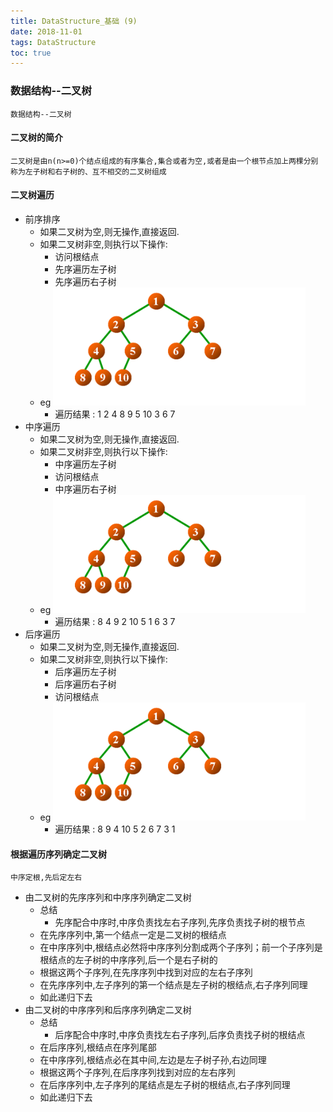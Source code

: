 ```yaml
---
title: DataStructure_基础 (9)
date: 2018-11-01
tags: DataStructure
toc: true
---
```


### 数据结构--二叉树
    数据结构--二叉树

<!-- more -->

#### 二叉树的简介
    二叉树是由n(n>=0)个结点组成的有序集合,集合或者为空,或者是由一个根节点加上两棵分别称为左子树和右子树的、互不相交的二叉树组成

#### 二叉树遍历
- 前序排序
    * 如果二叉树为空,则无操作,直接返回.
    * 如果二叉树非空,则执行以下操作: 
        * 访问根结点
        * 先序遍历左子树
        * 先序遍历右子树
    * eg
        ![先序遍历二叉树](/img/20181101_1.jpg)
        * 遍历结果 : 1 2 4 8 9 5 10 3 6 7
- 中序遍历
    * 如果二叉树为空,则无操作,直接返回.
    * 如果二叉树非空,则执行以下操作: 
        * 中序遍历左子树
        * 访问根结点
        * 中序遍历右子树
    * eg
        ![中序遍历二叉树](/img/20181101_1.jpg)
        * 遍历结果 : 8 4 9 2 10 5 1 6 3 7
- 后序遍历
    * 如果二叉树为空,则无操作,直接返回.
    * 如果二叉树非空,则执行以下操作: 
        * 后序遍历左子树
        * 后序遍历右子树
        * 访问根结点
    * eg
        ![后序遍历二叉树](/img/20181101_1.jpg)
        * 遍历结果 : 8 9 4 10 5 2 6 7 3 1

#### 根据遍历序列确定二叉树
    中序定根,先后定左右
- 由二叉树的先序序列和中序序列确定二叉树
    * 总结
        * 先序配合中序时,中序负责找左右子序列,先序负责找子树的根节点 
    * 在先序序列中,第一个结点一定是二叉树的根结点 
    * 在中序序列中,根结点必然将中序序列分割成两个子序列；前一个子序列是根结点的左子树的中序序列,后一个是右子树的 
    * 根据这两个子序列,在先序序列中找到对应的左右子序列 
    * 在先序序列中,左子序列的第一个结点是左子树的根结点,右子序列同理 
    * 如此递归下去
- 由二叉树的中序序列和后序序列确定二叉树
    * 总结
        * 后序配合中序时,中序负责找左右子序列,后序负责找子树的根结点
    * 在后序序列,根结点在序列尾部 
    * 在中序序列,根结点必在其中间,左边是左子树子孙,右边同理 
    * 根据这两个子序列,在后序序列找到对应的左右序列 
    * 在后序序列中,左子序列的尾结点是左子树的根结点,右子序列同理 
    * 如此递归下去
